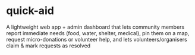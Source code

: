 # quick-aid
A lightweight web app + admin dashboard that lets community members report immediate needs (food, water, shelter, medical), pin them on a map, request micro-donations or volunteer help, and lets volunteers/organisers claim &amp; mark requests as resolved

